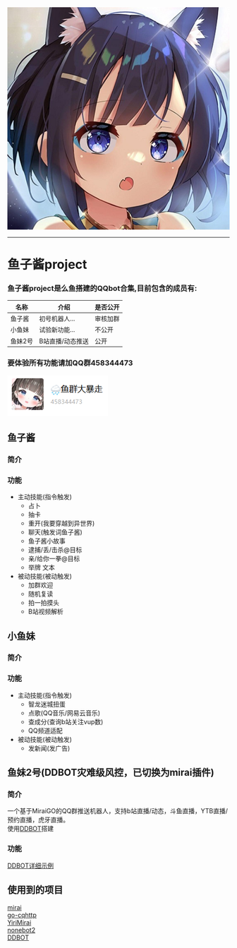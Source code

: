 <div align="center"> <img src="/logo.jpg"> </div>

-----

# 鱼子酱project
### 鱼子酱project是么鱼搭建的QQbot合集,目前包含的成员有:
|名称|介绍|是否公开|
|----|----|----|
|鱼子酱|初号机器人...|审核加群|
|小鱼妹|试验新功能...|不公开|
|鱼妹2号|B站直播/动态推送|公开|

### 要体验所有功能请加QQ群458344473
![QQ群](/qqgroup.png)

## 鱼子酱
### 简介
### 功能
* 主动技能(指令触发)
  - 占卜
  - 抽卡
  - 重开(我要穿越到异世界)
  - 聊天(触发词鱼子酱)
  - 鱼子酱小故事
  - 逮捕/丢/击杀@目标
  - 亲/给你一拳@目标
  - 举牌 文本
* 被动技能(被动触发)
  - 加群欢迎
  - 随机复读
  - 拍一拍摸头
  - B站视频解析  

## 小鱼妹

### 简介
### 功能  
* 主动技能(指令触发)
  - 智龙迷城扭蛋
  - 点歌(QQ音乐/网易云音乐)
  - 查成分(查询b站关注vup数)
  - QQ频道适配
* 被动技能(被动触发)
  - 发新闻(发广告)

## 鱼妹2号(DDBOT灾难级风控，已切换为mirai插件)
### 简介
一个基于MiraiGO的QQ群推送机器人，支持b站直播/动态，斗鱼直播，YTB直播/预约直播，虎牙直播。  
使用[DDBOT](https://github.com/Sora233/DDBOT)搭建
### 功能
[DDBOT详细示例](https://github.com/Sora233/DDBOT/blob/master/EXAMPLE.md)  

## 使用到的项目
[mirai](https://github.com/mamoe/mirai)  
[go-cqhttp](https://github.com/Mrs4s/go-cqhttp)  
[YiriMirai](https://github.com/YiriMiraiProject/YiriMirai)  
[nonebot2](https://github.com/nonebot/nonebot2)  
[DDBOT](https://github.com/Sora233/DDBOT)  

